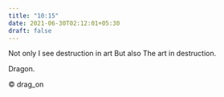 ```yaml
---
title: "10:15"
date: 2021-06-30T02:12:01+05:30
draft: false
---
```


Not only
I see destruction in art
But also
The art in destruction.

Dragon.

© drag_on